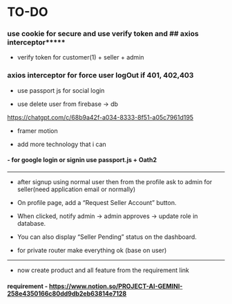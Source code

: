 # TO-DO

### use cookie for secure and use verify token and ## axios interceptor*****

- verify token for customer(1) + seller + admin
 
### axios interceptor for force user logOut if 401, 402,403

- use passport js for social login

- use delete user from firebase -> db

https://chatgpt.com/c/68b9a42f-a034-8333-8f51-a05c7961d195

- framer motion

- add more technology that i can


#### - for google login or signin use passport.js + Oath2

----------------------------------------

- after signup using normal user then from the profile ask to admin for seller(need application email or normally)

- On profile page, add a “Request Seller Account” button.

- When clicked, notify admin → admin approves → update role in database.

- You can also display “Seller Pending” status on the dashboard.

- for private router make everything ok (base on user)


------------------------------------------

- now create product and all feature from the requirement link


#### requirement - https://www.notion.so/PROJECT-AI-GEMINI-258e4350166c80dd9db2eb63814e7128